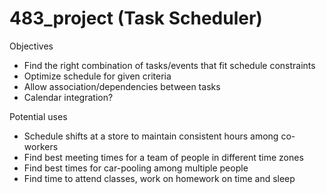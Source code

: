 # 483_project (Task Scheduler)

Objectives
 - Find the right combination of tasks/events that fit schedule constraints
 - Optimize schedule for given criteria
 - Allow association/dependencies between tasks
 - Calendar integration?

Potential uses
 - Schedule shifts at a store to maintain consistent hours among co-workers
 - Find best meeting times for a team of people in different time zones
 - Find best times for car-pooling among multiple people
 - Find time to attend classes, work on homework on time and sleep

